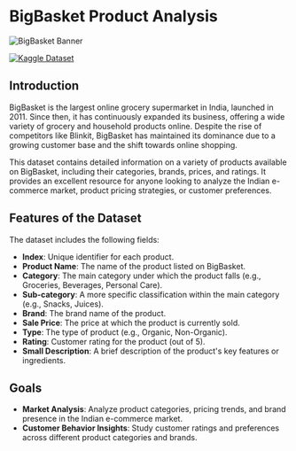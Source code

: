 # BigBasket Product Analysis

![BigBasket Banner](https://www.supermarketperimeter.com/ext/resources/2023/09/28/AdobeStock_626708395.jpeg?height=667&t=1695926873&width=1080)

[![Kaggle Dataset](https://img.shields.io/badge/Kaggle-Dataset-blue?style=flat&logo=kaggle)](https://www.kaggle.com/datasets/surajjha101/bigbasket-entire-product-list-28k-datapoints)

## Introduction

BigBasket is the largest online grocery supermarket in India, launched in 2011. Since then, it has continuously expanded its business, offering a wide variety of grocery and household products online. Despite the rise of competitors like Blinkit, BigBasket has maintained its dominance due to a growing customer base and the shift towards online shopping.

This dataset contains detailed information on a variety of products available on BigBasket, including their categories, brands, prices, and ratings. It provides an excellent resource for anyone looking to analyze the Indian e-commerce market, product pricing strategies, or customer preferences.

## Features of the Dataset

The dataset includes the following fields:

- **Index**: Unique identifier for each product.
- **Product Name**: The name of the product listed on BigBasket.
- **Category**: The main category under which the product falls (e.g., Groceries, Beverages, Personal Care).
- **Sub-category**: A more specific classification within the main category (e.g., Snacks, Juices).
- **Brand**: The brand name of the product.
- **Sale Price**: The price at which the product is currently sold.
- **Type**: The type of product (e.g., Organic, Non-Organic).
- **Rating**: Customer rating for the product (out of 5).
- **Small Description**: A brief description of the product's key features or ingredients.

## Goals

- **Market Analysis**: Analyze product categories, pricing trends, and brand presence in the Indian e-commerce market.
- **Customer Behavior Insights**: Study customer ratings and preferences across different product categories and brands.

